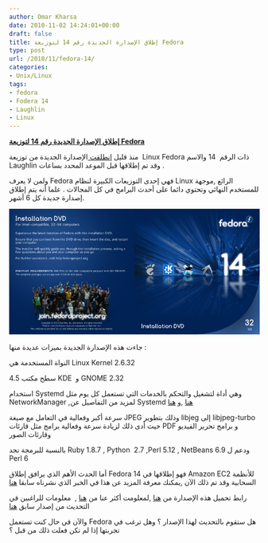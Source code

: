 ```yaml
---
author: Omar Kharsa
date: 2010-11-02 14:24:01+00:00
draft: false
title: إطلاق الإصدارة الجديدة رقم 14 لتوزيعة Fedora
type: post
url: /2010/11/fedora-14/
categories:
- Unix/Linux
tags:
- fedora
- Fodera 14
- Laughlin
- Linux
---
```


**[إطلاق الإصدارة الجديدة رقم 14 لتوزيعة Fedora](https://www.it-scoop.com/2010/11/fedora-14)**


منذ قليل [انطلقت ](http://fedoraproject.org/wiki/Fedora_14_announcement?stF14)الإصدارة الجديدة من توزيعة  Linux Fedora ذات الرقم  14 والاسم   Laughlin وقد تم إطلاقها قبل الموعد المحدد بساعات .

ولمن لا يعرف Fedora فهي إحدى التوزيعات الكبيرة لنظام Linux الرائع ,موجهة للمستخدم النهائي وتحتوي دائما على أحدث البرامج في كل المجالات . علما أنه يتم إطلاق إصدارة جديدة كل 6 أشهر.


[![](800px-Fedora-14-installationmedia-321.png)
](https://www.it-scoop.com/2010/11/fedora-14)


جاءت هذه الإصدارة الجديدة بميزات عديدة منها :

النواة المستخدمة هي Linux Kernel 2.6.32

سطح مكتب 4.5 KDE  و GNOME 2.32

استخدام Systemd وهي أداة لتشغيل والتحكم بالخدمات التي تستعمل كل يوم مثل NetworkManager ,لمزيد من التفاصيل عن Systemd [هنا](http://www.freedesktop.org/wiki/Software/systemd/FrequentlyAskedQuestions) ,و [هنا](http://www.freedesktop.org/wiki/Software/systemd/FrequentlyAskedQuestions)

سرعة أكبر وفعالية في التعامل مع صيغة JPEG وذلك بتطوير libjeg إلى libjpeg-turbo  حيث أدى ذلك لزيادة سرعة وفعالية برامج مثل قارئات PDF و برامج تحرير الفيديو وقارئات الصور

بالنسبة للبرمجة نجد Ruby 1.8.7 , Python  2.7 ,Perl 5.12 , NetBeans 6.9 ودعم ل Perl 6

أما الحدث الأهم الذي يرافق إطلاق Fedora 14 فهو إطلاقها في Amazon EC2 للأنظمة السحابية وقد تم ذلك الآن ,يمكنك معرفة المزيد عن هذا في الخبر الذي نشرناه سابقا [هنا](https://www.it-scoop.com/2010/10/fedora-cloud-computing/)

رابط تحميل هذه الإصدارة من [هنا](http://fedoraproject.org/en/get-fedora) ,لمعلومت أكثر عنا من [هنا](http://fedoraproject.org/wiki/Releases/14/FeatureList) ,  معلومات للراغبين في التحديث من إصدار سابق [هنا ](http://fedoraproject.org/wiki/Upgrading)

والآن في حال كنت تستعمل Fedora هل ستقوم بالتحديث لهذا الإصدار ؟ وهل ترغب في تجربتها إذا لم تكن فعلت ذلك من قبل ؟
